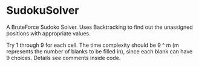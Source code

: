 # SudokuSolver
A BruteForce Sudoko Solver. 
Uses Backtracking to find out the unassigned positions with appropriate values.

Try 1 through 9 for each cell.
The time complexity should be 9 ^ m (m represents the number of blanks to be filled in), since each blank can have 9 choices. 
Details see comments inside code.
